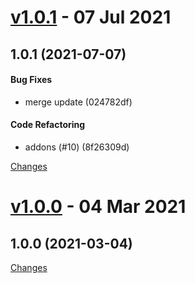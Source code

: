 <a name="v1.0.1"></a>
# [v1.0.1](https://github.com/mabunixda/node-red-contrib-fronius-solar/releases/tag/v1.0.1) - 07 Jul 2021

## 1.0.1 (2021-07-07)

#### Bug Fixes

* merge update (024782df)

#### Code Refactoring

* addons (#10) (8f26309d)



[Changes][v1.0.1]


<a name="v1.0.0"></a>
# [v1.0.0](https://github.com/mabunixda/node-red-contrib-fronius-solar/releases/tag/v1.0.0) - 04 Mar 2021

## 1.0.0 (2021-03-04)



[Changes][v1.0.0]


[v1.0.1]: https://github.com/mabunixda/node-red-contrib-fronius-solar/compare/v1.0.0...v1.0.1
[v1.0.0]: https://github.com/mabunixda/node-red-contrib-fronius-solar/tree/v1.0.0

 <!-- Generated by changelog-from-release -->
